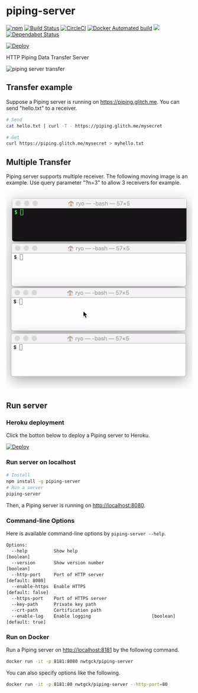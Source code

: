 # piping-server
[![npm](https://img.shields.io/npm/v/piping-server.svg)](https://www.npmjs.com/package/piping-server)
 [![Build Status](https://travis-ci.com/nwtgck/piping-server.svg?branch=develop)](https://travis-ci.com/nwtgck/piping-server) [![CircleCI](https://circleci.com/gh/nwtgck/piping-server.svg?style=shield)](https://circleci.com/gh/nwtgck/piping-server) 
[![Docker Automated build](https://img.shields.io/docker/automated/nwtgck/piping-server.svg)](https://hub.docker.com/r/nwtgck/piping-server/)
 [![](https://images.microbadger.com/badges/image/nwtgck/piping-server.svg)](https://microbadger.com/images/nwtgck/piping-server "Get your own image badge on microbadger.com") [![Dependabot Status](https://api.dependabot.com/badges/status?host=github&repo=nwtgck/piping-server)](https://dependabot.com)
 
 [![Deploy](https://www.herokucdn.com/deploy/button.svg)](https://heroku.com/deploy)

HTTP Piping Data Transfer Server

![piping server transfer](demo_images/piping-server.gif)

## Transfer example

Suppose a Piping server is running on <https://piping.glitch.me>. You can send "hello.txt" to a receiver.

```bash
# Send
cat hello.txt | curl -T - https://piping.glitch.me/mysecret
```

```bash
# Get
curl https://piping.glitch.me/mysecret > myhello.txt 
```

## Multiple Transfer

Piping server supports multiple receiver. The following moving image is an example. Use query parameter "?n=3" to allow 3 receivers for example.

![Piping server multiple transfer](demo_images/piping-server-multi-transfer.gif)

## Run server

### Heroku deployment

Click the botton below to deploy a Piping server to Heroku.

[![Deploy](https://www.herokucdn.com/deploy/button.svg)](https://heroku.com/deploy)


### Run server on localhost

```bash
# Install
npm install -g piping-server
# Run a server
piping-server
```
Then, a Piping server is running on <http://localhost:8080>.

### Command-line Options

Here is available command-line options by `piping-server --help`.

```
Options:
  --help          Show help                                            [boolean]
  --version       Show version number                                  [boolean]
  --http-port     Port of HTTP server                            [default: 8080]
  --enable-https  Enable HTTPS                                  [default: false]
  --https-port    Port of HTTPS server
  --key-path      Private key path
  --crt-path      Certification path
  --enable-log    Enable logging                       [boolean] [default: true]
```

### Run on Docker

Run a Piping server on <http://localhost:8181> by the following command.

```bash
docker run -it -p 8181:8080 nwtgck/piping-server
```

You can also specify options like the following.

```bash
docker run -it -p 8181:80 nwtgck/piping-server --http-port=80
```

